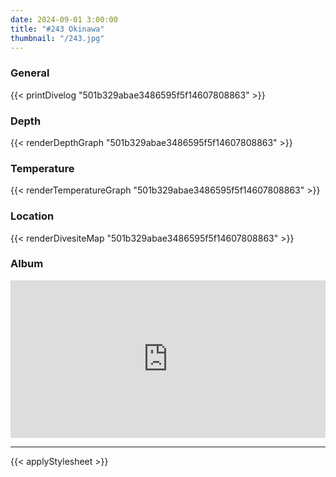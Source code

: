 ```yaml
---
date: 2024-09-01 3:00:00
title: "#243 Okinawa"
thumbnail: "/243.jpg"
---
```


### General

{{< printDivelog "501b329abae3486595f5f14607808863" >}}

### Depth

{{< renderDepthGraph "501b329abae3486595f5f14607808863" >}}

### Temperature

{{< renderTemperatureGraph "501b329abae3486595f5f14607808863" >}}

### Location

{{< renderDivesiteMap "501b329abae3486595f5f14607808863" >}}

### Album

<div class='lr_embed' style='position: relative; padding-bottom: 50%; height: 0; overflow: hidden;'><iframe id='iframe' src='https://lightroom.adobe.com/embed/shares/485c6d7615db4100b1dd6b6c7afa54f5/slideshow?background_color=%232D2D2D&color=%23999999' frameborder='0'style='width:100%; height:100%; position: absolute; top:0; left:0;' ></iframe></div>

---

{{< applyStylesheet >}}
